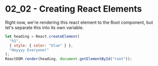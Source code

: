 # 02_02 - Creating React Elements

Right now, we're rendering this react element to the Root component, but let's separate this into its own variable.

```javascript
let heading = React.createElement(
  "h1",
  { style: { color: "blue" } },
  "Heyyyy Everyone!"
);
ReactDOM.render(heading, document.getElementById("root"));
```
